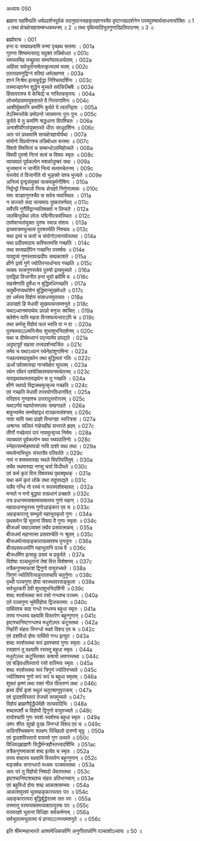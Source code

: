 अध्यायः 050

ब्रह्मणा महर्षिन्प्रति धर्मप्रदर्शनपूर्वकं तदनुष्ठानसहकृतज्ञानस्यैव दृष्टान्तप्रदर्शनेन परमपुरुषार्थसाधनत्वोक्तिः ॥ 1 ॥ तथा क्षेत्रक्षेत्रज्ञसम्बन्धकथनम् ॥ 2 ॥ तथा पृथिव्यादिभूतगुणादिप्रतिपादनम् ॥ 3 ॥

ब्रह्मोवाच ।	001  
हन्त वः सम्प्रवक्ष्यामि यन्मां पृच्छथ सत्तमाः ।	001a  
गुरुणा शिष्यमासाद्य यदुक्तं तन्निबोधत ॥	001c  
समस्तमिह तच्छ्रुत्वा सम्यगेवावधार्यताम् ।	002a  
अहिंसा सर्वभूतानामेतत्कृत्यतमं मतम् ॥	002c  
एतत्पदमनुद्विग्नं वरिष्ठं धर्मलक्षणम् ।	003a  
ज्ञानं निःश्रेय इत्याहुर्वृद्धा निश्चितदर्शिनः ।	003c  
तस्माज्ज्ञानेन शुद्धेन मुच्यते सर्वकिल्बिषैः ॥	003e  
हिंसापराश्च ये केचिद्ये च नास्तिकवृत्तयः ।	004a  
लोभमोहसमायुक्तास्ते वै निरयगामिनः ॥	004c  
आशीर्युक्तानि कर्माणि कुर्वते ये त्वतन्द्रिताः ।	005a  
तेऽस्मिन्लोके प्रमोदन्ते जायमानाः पुनः पुनः ॥	005c  
कुर्वते ये तु कर्माणि श्रद्धधाना विपश्चितः ।	006a  
अनाशीर्योगसंयुक्तास्ते धीराः साधुदर्शिनः ॥	006c  
अतः परं प्रवक्ष्यामि सत्वक्षेत्रज्ञयोर्यथा ।	007a  
संयोगो विप्रयोगश्च तन्निबोधत सत्तमाः ॥	007c  
विषयो विषयित्वं च सम्बन्धोऽयमिहोच्यते ।	008a  
विषयी पुरुषो नित्यं सत्वं च विषयः स्मृतः ॥	008c  
व्याख्यातं पूर्वकल्पेन मशकोदुम्बरं यथा ।	009a  
भुज्यमानं न जानीते नित्यं सत्वमचेतनम् ।	009c  
यस्त्वेवं तं विजानीते यो भुङ्क्ते यश्च भुज्यते ॥	009e  
अनित्यं द्वन्द्वसंयुक्तं सत्वमाहुर्मनीषिणः ।	010a  
निर्द्वन्द्वो निष्कलो नित्यः क्षेत्रज्ञो निर्गुणात्मकः ॥	010c  
समः सञ्ज्ञानुगश्चैव स सर्वत्र व्यवस्थितः ।	011a  
न सज्जते सदा सत्वमापः पुष्करपर्णवत् ॥	011c  
सर्वैरपि गुणैर्विद्वान्व्यतिषक्तो न लिप्यते ।	012a  
जलबिन्दुर्यथा लोलः पद्मिनीपत्रसंस्थितः ॥	012c  
एवमेवाप्यसंयुक्तः पुरुषः स्यान्न संशयः ।	013a  
द्रव्यमात्रमभूत्सत्वं पुरुषस्येति निश्चयः ॥	013c  
यथा द्रव्यं च कर्ता च संयोगोऽप्यनयोस्तथा ।	014a  
यथा प्रदीपमादाय कश्चित्तमसि गच्छति ।	014c  
तथा सत्त्वप्रदीपेन गच्छन्ति परमर्षयः ॥	014e  
यावद्द्रव्यं गुणस्तावत्प्रदीपः सम्प्रकाशते ।	015a  
क्षीणे द्रव्ये गुणे ज्योतिरन्तर्धानाय गच्छति ॥	015c  
व्यक्तः सत्वगुणस्त्वेवं पुरुषो द्रव्यमुच्यते ।	016a  
एतद्विप्रा विजानीत हन्त भूयो ब्रवीमि वः ॥	016c  
सहस्रेणापि दुर्मेधा न बुद्धिमधिगच्छति ।	017a  
चतुर्थेनाप्यथांशेन बुद्धिमान्सुखमेधते ॥	017c  
एवं धर्मस्य विज्ञेयं संसाधनमुपायतः ।	018a  
उपायज्ञो हि मेधावी सुखमत्यन्तमश्नुते ॥	018c  
यथाऽध्वानमपाथेयः प्रपन्नो मनुजः क्वचित् ।	019a  
क्लेशेन याति महता विनश्यत्यन्तराऽपि च ॥	019c  
तथा कर्मसु विज्ञेयं फलं भवति वा न वा ।	020a  
पुरुषस्याऽऽत्मनिःश्रेयः शुभाशुभनिदर्शनम् ॥	020c  
यथा च दीर्घमध्वानं पद्भ्यामेव प्रपद्यते ।	021a  
अदृष्टपूर्वं सहसा तत्त्वदर्शनवर्जितः ॥	021c  
तमेव च यथाऽध्वानं रथेनेहाशुगामिना ।	022a  
गच्छत्यश्वप्रयुक्तेन तथा बुद्धिमतां गतिः ॥	022c  
ऊर्ध्वं पर्वतमारुह्य नान्ववेक्षेत भूतलम् ।	023a  
रथेन रथिनं पश्येत्क्लिश्यमानमचेतनम् ॥	023c  
यावद्रथपथस्तावद्रथेन स तु गच्छति ।	024a  
क्षीणे रथपदे विद्वान्रथमुत्सृज्य गच्छति ॥	024c  
एवं गच्छति मेधावी तत्त्वयोगविधानवित् ।	025a  
परिज्ञाय गुणज्ञश्च उत्तरादुत्तरोत्तरम् ॥	025c  
यथाऽर्णवं महाघोरमप्लवः सम्प्रगाहते ।	026a  
बाहुभ्यामेव सम्मोहाद्वधं वाञ्छत्यसंशयम् ॥	026c  
नावा चापि यथा प्राज्ञो विभागज्ञः स्वरित्रया ।	027a  
अश्रान्तः सलिलं गाहेच्छीघ्रं सन्तरते ह्रदम् ॥	027c  
तीर्णो गच्छेत्परं पारं नावमुत्सृज्य निर्ममः ।	028a  
व्याख्यातं पूर्वकल्पेन यथा रथपदातिनोः ॥	028c  
स्नेहात्सम्मोहमापन्नो नावि दाशो यथा तथा ।	029a  
ममत्वेनाभिभूतः संस्तत्रैव परिवर्तते ॥	029c  
नावं न शक्यमारुह्य स्थले विपरिवर्तितुम् ।	030a  
तथैव रथमारुह्य नाप्सु चर्या विधीयते ॥	030c  
एवं कर्म कृतं वित्त विषयस्थं पृथक्पृथक् ।	031a  
यथा कर्म कृतं लोके तथा तदुपपद्यते ॥	031c  
यन्नैव गन्धि नो रस्यं न रूपस्पर्शशब्दवत् ।	032a  
मन्यते न मनो बुद्ध्या तत्प्रधानं प्रचक्षते ॥	032c  
तत्र प्रधानमव्यक्तमव्यक्तस्य गुणो महान् ।	033a  
महत्प्रधानभूतस्य गुणोऽहङ्कार एव च ॥	033c  
अहङ्कारात्तु सम्भूतो महाभूतकृतो गुणः ।	034a  
पृथक्त्वेन हि भूतानां विषया वै गुणाः स्मृताः ॥	034c  
बीजधर्मं यथाऽव्यक्तं तथैव प्रसवात्मकम् ।	035a  
बीजधर्मा महानात्मा प्रसवश्चेति नः श्रुतम् ॥	035c  
बीजधर्मात्साहङ्कारात्प्रसवश्च पुनःपुनः ।	036a  
बीजप्रसवधर्माणि महाभूतानि पञ्च वै ॥	036c  
बीजधर्मिण इत्याहुः प्रसवं च प्रकुर्वते ।	037a  
विशेषाः पञ्चभूतानां तेषां वित्त विशेषणम् ॥	037c  
तत्रैकगुणमाकाशं द्विगुणो वायुरुच्यते ।	038a  
त्रिगुणं ज्योतिरित्याहुरापश्चापि चतुर्गुणाः ॥	038c  
पृथ्वी पञ्चगुणा ज्ञेया चरस्थावरसङ्कुला ।	039a  
सर्वभूतकरी देवी शुभाशुभनिदर्शिनी ॥	039c  
शब्दः स्पर्शस्तथा रूपं रसो गन्धश्च पञ्चमः ।	040a  
एते पञ्चगुणा भूमेर्विज्ञेया द्विजसत्तमाः ॥	040c  
पार्थिवश्च सदा गन्धो गन्धश्च बहुधा स्मृतः ।	041a  
तस्य गन्धस्य वक्ष्यामि विस्तरेण बहून्गुणान् ॥	041c  
इष्टश्चानिष्टगन्धश्च मधुरोऽम्लः कटुस्तथा ।	042a  
निर्हारी संहतः स्निग्धो रूक्षो विशद एव च ॥	042c  
एवं दशविधो ज्ञेयः पार्थिवो गन्ध इत्युत ।	043a  
शब्दः स्पर्शस्तथा रूपं द्रवश्चापां गुणाः स्मृताः ॥	043c  
रसज्ञानं तु वक्ष्यामि रसस्तु बहुधा स्मृतः ।	044a  
मधुरोऽम्लः कटुस्तिक्तः कषायो लवणस्तथा ॥	044c  
एवं षड्विधविस्तारो रसो वारिमयः स्मृतः ।	045a  
शब्दः स्पर्शस्तथा रूपं त्रिगुणं ज्योतिरुच्यते ॥	045c  
ज्योतिषश्च गुणो रूपं रूपं च बहुधा स्मृतम् ।	046a  
शुक्लं कृष्णं तथा रक्तं नीलं पीतारुणं तथा ॥	046c  
ह्रस्वं दीर्घं कृशं स्थूलं चतुरश्राणुवृत्तकम् ।	047a  
एवं द्वादशविस्तारं तेजसो रूपमुच्यते ॥	047c  
विज्ञेयं ब्राह्मणैर्वृद्धैर्धर्मज्ञैः सत्यवादिभिः ।	048a  
शब्दस्पर्शौ च विज्ञेयौ द्विगुणो वायुरुच्यते ॥	048c  
वायोश्चापि गुणः स्पर्शः स्पर्शश्च बहुधा स्मृतः ।	049a  
उष्णः शीतः सुखो दुःखः स्निग्धो विशद एव च ॥	049c  
कठिनश्चिक्कणः श्लक्ष्णः पिच्छिलो दारुणो मृदुः ।	050a  
एवं द्वादशविस्तारो वायव्यो गुण उच्यते ॥	050c  
विधिवद्ब्राह्मणैः सिद्धैर्मन्त्रज्ञैस्तत्त्वदर्शिभिः ॥	051ac  
तत्रैकगुणमाकाशं शब्द इत्येव च स्मृतः ।	052a  
तस्य शब्दस्य वक्ष्यामि विस्तरेण बहून्गुणान् ॥	052c  
षड्जर्षभः सगान्धारो मध्यमः पञ्चमस्तथा ।	053a  
अतः परं तु विज्ञेयो निषादो धैवतस्तथा ।	053c  
इष्टश्चानिष्टशब्दश्च संहतः प्रतिभानवान् ॥	053e  
एवं बहुविधो ज्ञेयः शब्द आकाशसम्भवः ।	054a  
आकाशमुत्तमं भूतमहङ्कारस्ततः परः ॥	054c  
अहङ्कारात्परा बुद्धिर्बुद्धेरात्मा ततः परः ।	055a  
तस्मात्तु परमव्यक्तमव्यक्तात्पुरुषः परः ॥	055c  
परावरज्ञो भूतानां विधिज्ञः सर्वकर्मणाम् ।	056a  
सर्वभूतात्मभूतात्मा यं प्राप्याऽऽनन्त्यमश्नुते ॥ ॥	056c  

इति श्रीमन्महाभारते आश्वमेधिकपर्वणि अनुगीतापर्वणि पञ्चाशोऽध्यायः ॥ 50 ॥ 
